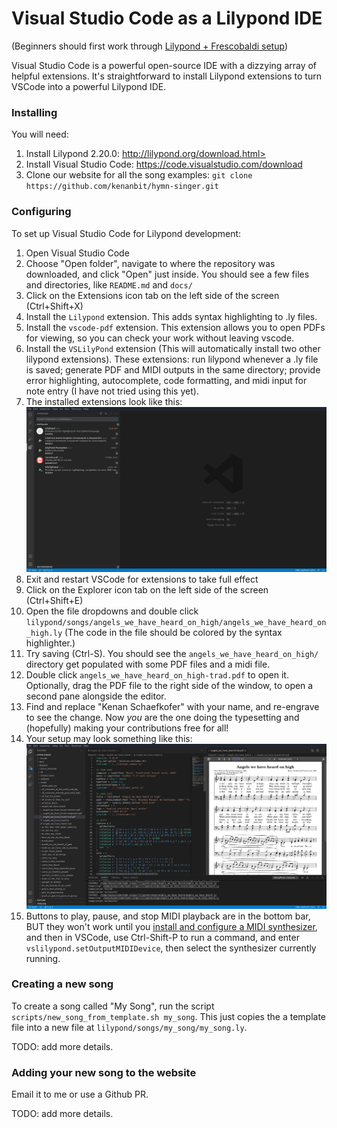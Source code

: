 ---
---

# Visual Studio Code as a Lilypond IDE

(Beginners should first work through [Lilypond + Frescobaldi setup](contributing))

Visual Studio Code is a powerful open-source IDE with a dizzying array of helpful extensions. It's straightforward to install Lilypond extensions to turn VSCode into a powerful Lilypond IDE.


### Installing

You will need:
1. Install Lilypond 2.20.0: http://lilypond.org/download.html>
1. Install Visual Studio Code: <https://code.visualstudio.com/download>
1. Clone our website for all the song examples: `git clone https://github.com/kenanbit/hymn-singer.git`

### Configuring

To set up Visual Studio Code for Lilypond development:
1. Open Visual Studio Code
1. Choose "Open folder", navigate to where the repository was downloaded, and click "Open" just inside. You should see a few files and directories, like `README.md` and `docs/`
1. Click on the Extensions icon tab on the left side of the screen (Ctrl+Shift+X)
1. Install the `Lilypond` extension. This adds syntax highlighting to .ly files.
1. Install the `vscode-pdf` extension. This extension allows you to open PDFs for viewing, so you can check your work without leaving vscode.
1. Install the `VSLilyPond` extension (This will automatically install two other lilypond extensions). These extensions: run lilypond whenever a .ly file is saved; generate PDF and MIDI outputs in the same directory; provide error highlighting, autocomplete, code formatting, and midi input for note entry (I have not tried using this yet).
1. The installed extensions look like this:
![VSCode Extensions screenshot](assets/img/vscode-extensions.png)
1. Exit and restart VSCode for extensions to take full effect
1. Click on the Explorer icon tab on the left side of the screen (Ctrl+Shift+E)
1. Open the file dropdowns and double click `lilypond/songs/angels_we_have_heard_on_high/angels_we_have_heard_on_high.ly` (The code in the file should be colored by the syntax highlighter.)
1. Try saving (Ctrl-S). You should see the `angels_we_have_heard_on_high/` directory get populated with some PDF files and a midi file.
1. Double click `angels_we_have_heard_on_high-trad.pdf` to open it. Optionally, drag the PDF file to the right side of the window, to open a second pane alongside the editor.
1. Find and replace "Kenan Schaefkofer" with your name, and re-engrave to see the change. Now _you_ are the one doing the typesetting and (hopefully) making your contributions free for all!
1. Your setup may look something like this:
![VSCode Workflow screenshot](assets/img/vscode-full.png)
1. Buttons to play, pause, and stop MIDI playback are in the bottom bar, BUT they won't work until you [install and configure a MIDI synthesizer](contributing#audio-playback), and then in VSCode, use Ctrl-Shift-P to run a command, and enter `vslilypond.setOutputMIDIDevice`, then select the synthesizer currently running.

### Creating a new song

To create a song called "My Song", run the script `scripts/new_song_from_template.sh my_song`. This just copies the a template file into a new file at `lilypond/songs/my_song/my_song.ly`.

TODO: add more details.

### Adding your new song to the website

Email it to me or use a Github PR.

TODO: add more details.